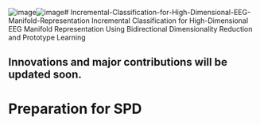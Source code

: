 ![image](https://github.com/user-attachments/assets/45158f4f-01d4-4231-a5f5-4ace8eb11cff)![image](https://github.com/user-attachments/assets/45158f4f-01d4-4231-a5f5-4ace8eb11cff)# Incremental-Classification-for-High-Dimensional-EEG-Manifold-Representation
Incremental Classification for High-Dimensional EEG Manifold Representation Using Bidirectional Dimensionality Reduction and Prototype Learning

## Innovations and major contributions will be updated soon.

# Preparation for SPD
